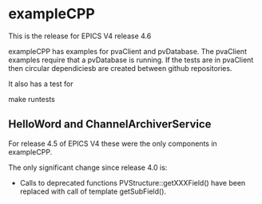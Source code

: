 exampleCPP
========================

This is the release for EPICS V4 release 4.6

exampleCPP has examples for pvaClient and pvDatabase.
The pvaClient examples require that a pvDatabase is running.
If the tests are in pvaClient then circular dependiciesb are created between github repositories.

It also has a test for

make runtests

HelloWord and ChannelArchiverService
------------------------------------

For release 4.5 of EPICS V4 these were the only components in exampleCPP.

The only significant change since release 4.0 is:

* Calls to deprecated functions PVStructure::getXXXField() have been replaced
  with call of template getSubField().

